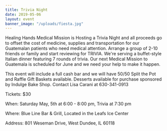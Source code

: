 ```yaml
---
title: Trivia Night
date: 2019-05-06
layout: event
banner_image: "/uploads/fiesta.jpg"
---
```


Healing Hands Medical Mission is Hosting a Trivia Night and all proceeds go to offset the cost of medicine, supplies and transportation for our Guatemalan patients who need medical attention. Arrange a group of 2-10 friends or family and start reviewing for TRIVIA. We're serving a buffet-style Italian dinner featuring 7 rounds of trivia. Our next Medical Mission to Guatemala is scheduled for June and we need your help to make it happen.

This event will include a full cash bar and we will have 50/50 Split the Pot and Raffle Gift Baskets available. Desserts available for purchase sponsored by Indulge Bake Shop. Contact Lisa Carani at 630-341-0913

Tickets: $30

When: Saturday May, 5th at 6:00 - 8:00 pm, Trivia at 7:30 pm

Where: Blue Line Bar & Grill, Located in the Leafs Ice Center

Address: 801 Weseman Drive, West Dundee, IL 60118